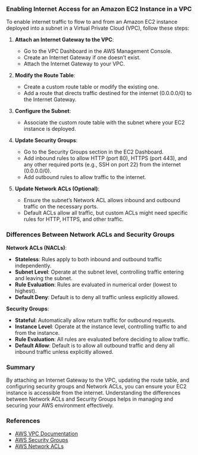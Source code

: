 ### Enabling Internet Access for an Amazon EC2 Instance in a VPC

To enable internet traffic to flow to and from an Amazon EC2 instance deployed into a subnet in a Virtual Private Cloud (VPC), follow these steps:

1. **Attach an Internet Gateway to the VPC**:
   - Go to the VPC Dashboard in the AWS Management Console.
   - Create an Internet Gateway if one doesn’t exist.
   - Attach the Internet Gateway to your VPC.

2. **Modify the Route Table**:
   - Create a custom route table or modify the existing one.
   - Add a route that directs traffic destined for the internet (0.0.0.0/0) to the Internet Gateway.

3. **Configure the Subnet**:
   - Associate the custom route table with the subnet where your EC2 instance is deployed.

4. **Update Security Groups**:
   - Go to the Security Groups section in the EC2 Dashboard.
   - Add inbound rules to allow HTTP (port 80), HTTPS (port 443), and any other required ports (e.g., SSH on port 22) from the internet (0.0.0.0/0).
   - Add outbound rules to allow traffic to the internet.

5. **Update Network ACLs (Optional)**:
   - Ensure the subnet’s Network ACL allows inbound and outbound traffic on the necessary ports.
   - Default ACLs allow all traffic, but custom ACLs might need specific rules for HTTP, HTTPS, and other traffic.

### Differences Between Network ACLs and Security Groups

**Network ACLs (NACLs)**:
- **Stateless**: Rules apply to both inbound and outbound traffic independently.
- **Subnet Level**: Operate at the subnet level, controlling traffic entering and leaving the subnet.
- **Rule Evaluation**: Rules are evaluated in numerical order (lowest to highest).
- **Default Deny**: Default is to deny all traffic unless explicitly allowed.

**Security Groups**:
- **Stateful**: Automatically allow return traffic for outbound requests.
- **Instance Level**: Operate at the instance level, controlling traffic to and from the instance.
- **Rule Evaluation**: All rules are evaluated before deciding to allow traffic.
- **Default Allow**: Default is to allow all outbound traffic and deny all inbound traffic unless explicitly allowed.

### Summary
By attaching an Internet Gateway to the VPC, updating the route table, and configuring security groups and Network ACLs, you can ensure your EC2 instance is accessible from the internet. Understanding the differences between Network ACLs and Security Groups helps in managing and securing your AWS environment effectively.

### References
- [AWS VPC Documentation](https://docs.aws.amazon.com/vpc/latest/userguide/what-is-amazon-vpc.html)
- [AWS Security Groups](https://docs.aws.amazon.com/vpc/latest/userguide/VPC_SecurityGroups.html)
- [AWS Network ACLs](https://docs.aws.amazon.com/vpc/latest/userguide/vpc-network-acls.html)
